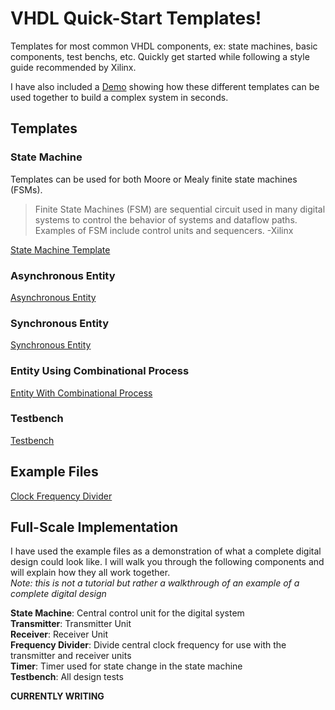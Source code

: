# VHDL Quick-Start Templates!
Templates for most common VHDL components, ex: state machines, basic components, test benchs, etc. Quickly get started while following a style guide recommended by Xilinx.

I have also included a [Demo](#full-scale-implementation) showing how these different templates can be used together to build a complex system in seconds.

## Templates
### State Machine
Templates can be used for both Moore or Mealy finite state machines (FSMs).
> Finite State Machines (FSM) are sequential circuit used in many digital systems to control the behavior of
> systems and dataflow paths. Examples of FSM include control units and sequencers. -Xilinx

[State Machine Template](./Templates/state_machine.vhdl)

### Asynchronous Entity

[Asynchronous Entity](./Templates/entity_async.vhdl)

### Synchronous Entity

[Synchronous Entity](./Templates/entity_sync.vhdl)

### Entity Using Combinational Process

[Entity With Combinational Process](./Templates/entity_combination.vhdl)

### Testbench

[Testbench](./Templates/testbench.vhdl)

## Example Files

[Clock Frequency Divider](./Examples/freq_divide.vhdl)

## Full-Scale Implementation
I have used the example files as a demonstration of what a complete digital design could look like. I will walk you through the following components and will explain how they all work together.<br>
_Note: this is not a tutorial but rather a walkthrough of an example of a complete digital design_

**State Machine**: Central control unit for the digital system<br>
**Transmitter**: Transmitter Unit<br>
**Receiver**: Receiver Unit<br>
**Frequency Divider**: Divide central clock frequency for use with the transmitter and receiver units<br>
**Timer**: Timer used for state change in the state machine<br>
**Testbench**: All design tests<br>

**CURRENTLY WRITING**
